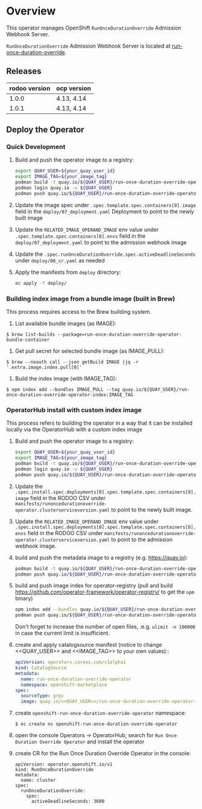 # Overview
This operator manages OpenShift `RunOnceDurationOverride` Admission Webhook Server.

`RunOnceDurationOverride` Admission Webhook Server is located at [run-once-duration-override](https://github.com/openshift/run-once-duration-override).

## Releases 

| rodoo version | ocp version |
| ------------- | ----------- |
| 1.0.0         | 4.13, 4.14  |
| 1.0.1         | 4.13, 4.14  |

## Deploy the Operator

### Quick Development

1. Build and push the operator image to a registry:
   ```sh
   export QUAY_USER=${your_quay_user_id}
   export IMAGE_TAG=${your_image_tag}
   podman build -t quay.io/${QUAY_USER}/run-once-duration-override-operator:${IMAGE_TAG} -f Dockerfile.rhel7 .
   podman login quay.io -u ${QUAY_USER}
   podman push quay.io/${QUAY_USER}/run-once-duration-override-operator:${IMAGE_TAG}
   ```

1. Update the image spec under `.spec.template.spec.containers[0].image` field in the `deploy/07_deployment.yaml` Deployment to point to the newly built image

1. Update the `RELATED_IMAGE_OPERAND_IMAGE` env value under `.spec.template.spec.containers[0].envs` field in the `deploy/07_deployment.yaml` to point to the admission webhook image

1. Update the `.spec.runOnceDurationOverride.spec.activeDeadlineSeconds` under `deploy/08_cr.yaml` as needed

1. Apply the manifests from `deploy` directory:
   ```sh
   oc apply -f deploy/
   ```

### Building index image from a bundle image (built in Brew)

This process requires access to the Brew building system.

1. List available bundle images (as IMAGE):
  ```
  $ brew list-builds --package=run-once-duration-override-operator-bundle-container
  ```

1. Get pull secret for selected bundle image (as IMAGE_PULL):
  ```
  $ brew --noauth call --json getBuild IMAGE |jq -r '.extra.image.index.pull[0]'
  ```

1. Build the index image (with IMAGE_TAG):
  ```
  $ opm index add --bundles IMAGE_PULL --tag quay.io/${QUAY_USER}/run-once-duration-override-operator-index:IMAGE_TAG
  ```

### OperatorHub install with custom index image

This process refers to building the operator in a way that it can be installed locally via the OperatorHub with a custom index image

 1. Build and push the operator image to a registry:
    ```sh
    export QUAY_USER=${your_quay_user_id}
    export IMAGE_TAG=${your_image_tag}
    podman build -t quay.io/${QUAY_USER}/run-once-duration-override-operator:${IMAGE_TAG} -f Dockerfile.rhel7 .
    podman login quay.io -u ${QUAY_USER}
    podman push quay.io/${QUAY_USER}/run-once-duration-override-operator:${IMAGE_TAG}
    ```

 1. Update the `.spec.install.spec.deployments[0].spec.template.spec.containers[0].image` field in the RODOO CSV under `manifests/runoncedurationoverride-operator.clusterserviceversion.yaml` to point to the newly built image.

 1. Update the `RELATED_IMAGE_OPERAND_IMAGE` env value under `.spec.install.spec.deployments[0].spec.template.spec.containers[0].envs` field in the RODOO CSV under `manifests/runoncedurationoverride-operator.clusterserviceversion.yaml` to point to the admission webhook image.


 1. build and push the metadata image to a registry (e.g. https://quay.io):
    ```sh
    podman build -t quay.io/${QUAY_USER}/run-once-duration-override-operator-metadata:${IMAGE_TAG} -f Dockerfile.metadata .
    podman push quay.io/${QUAY_USER}/run-once-duration-override-operator-metadata:${IMAGE_TAG}
    ```

 1. build and push image index for operator-registry (pull and build https://github.com/operator-framework/operator-registry/ to get the `opm` binary)
    ```sh
    opm index add --bundles quay.io/${QUAY_USER}/run-once-duration-override-operator-metadata:${IMAGE_TAG} --tag quay.io/${QUAY_USER}/run-once-duration-override-operator-index:${IMAGE_TAG}
    podman push quay.io/${QUAY_USER}/run-once-duration-override-operator-index:${IMAGE_TAG}
    ```

    Don't forget to increase the number of open files, .e.g. `ulimit -n 100000` in case the current limit is insufficient.

 1. create and apply catalogsource manifest (notice to change <<QUAY_USER>> and <<IMAGE_TAG>> to your own values)::
    ```yaml
    apiVersion: operators.coreos.com/v1alpha1
    kind: CatalogSource
    metadata:
      name: run-once-duration-override-operator
      namespace: openshift-marketplace
    spec:
      sourceType: grpc
      image: quay.io/<<QUAY_USER>>/run-once-duration-override-operator-index:<<IMAGE_TAG>>
    ```

 1. create `openshift-run-once-duration-override-operator` namespace:
    ```
    $ oc create ns openshift-run-once-duration-override-operator
    ```

 1. open the console Operators -> OperatorHub, search for  `Run Once Duration Override Operator` and install the operator


 1. create CR for the Run Once Duration Override Operator in the console:
    ```
    apiVersion: operator.openshift.io/v1
    kind: RunOnceDurationOverride
    metadata:
      name: cluster
    spec:
      runOnceDurationOverride:
        spec:
          activeDeadlineSeconds: 3600
    ```
